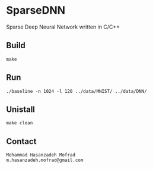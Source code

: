 # SparseDNN
Sparse Deep Neural Network written in C/C++

## Build
    make

## Run
    ./baseline -n 1024 -l 120 ../data/MNIST/ ../data/DNN/

## Unistall
    make clean

## Contact
    Mohammad Hasanzadeh Mofrad
    m.hasanzadeh.mofrad@gmail.com
